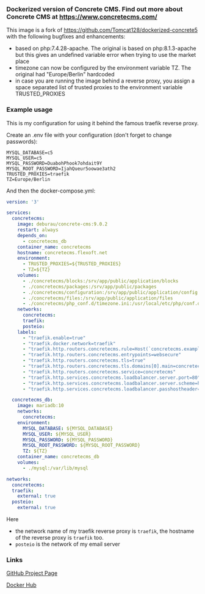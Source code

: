 ### Dockerized version of Concrete CMS. Find out more about Concrete CMS at https://www.concretecms.com/

This image is a fork of https://github.com/Tomcat128/dockerized-concrete5 with the following bugfixes and enhancements:

- based on php:7.4.28-apache. The original is based on php:8.1.3-apache but this gives an undefined variable error when trying to use the market place
- timezone can now be configured by the environment variable TZ. The original had "Europe/Berlin" hardcoded
- in case you are running the image behind a reverse proxy, you assign a space separated list of trusted proxies to the environment variable TRUSTED_PROXIES

### Example usage

This is my configuration for using it behind the famous traefik reverse proxy.

Create an .env file with your configuration (don't forget to change passwords):

```
MYSQL_DATABASE=c5
MYSQL_USER=c5
MYSQL_PASSWORD=DuabohPhook7ohdait9Y
MYSQL_ROOT_PASSWORD=IjahQueur5oowae3ath2
TRUSTED_PROXIES=traefik
TZ=Europe/Berlin
```

And then the docker-compose.yml:

```yaml
version: '3'

services:
  concretecms:
    image: deburau/concrete-cms:9.0.2
    restart: always
    depends_on:
      - concretecms_db
    container_name: concretecms
    hostname: concretecms.flexoft.net
    environment:
      - TRUSTED_PROXIES=${TRUSTED_PROXIES}
      - TZ=${TZ}
    volumes:
      - ./concretecms/blocks:/srv/app/public/application/blocks
      - ./concretecms/packages:/srv/app/public/packages
      - ./concretecms/configuration:/srv/app/public/application/config
      - ./concretecms/files:/srv/app/public/application/files
      - ./concretecms/php_conf.d/timezone.ini:/usr/local/etc/php/conf.d/timezone.ini
    networks:
      concretecms:
      traefik:
      posteio:
    labels:
      - "traefik.enable=true"
      - "traefik.docker.network=traefik"
      - "traefik.http.routers.concretecms.rule=Host(`concretecms.example.com`)"
      - "traefik.http.routers.concretecms.entrypoints=websecure"
      - "traefik.http.routers.concretecms.tls=true"
      - "traefik.http.routers.concretecms.tls.domains[0].main=concretecms.example.com"
      - "traefik.http.routers.concretecms.service=concretecms"
      - "traefik.http.services.concretecms.loadbalancer.server.port=80"
      - "traefik.http.services.concretecms.loadbalancer.server.scheme=http"
      - "traefik.http.services.concretecms.loadbalancer.passhostheader=true"

  concretecms_db:
    image: mariadb:10
    networks:
      concretecms:
    environment:
      MYSQL_DATABASE: ${MYSQL_DATABASE}
      MYSQL_USER: ${MYSQL_USER}
      MYSQL_PASSWORD: ${MYSQL_PASSWORD}
      MYSQL_ROOT_PASSWORD: ${MYSQL_ROOT_PASSWORD}
      TZ: ${TZ}
    container_name: concretecms_db
    volumes:
      - ./mysql:/var/lib/mysql

networks:
  concretecms:
  traefik:
    external: true
  posteio:
    external: true
```

Here

- the network name of my traefik reverse proxy is `traefik`, the hostname of the reverse proxy is `traefik` too.
- `posteio` is the network of my email server

### Links

[GitHub Project Page](https://github.com/deburau/dockerized-concrete5)

[Docker Hub](https://hub.docker.com/repository/docker/deburau/concrete-cms/general)

